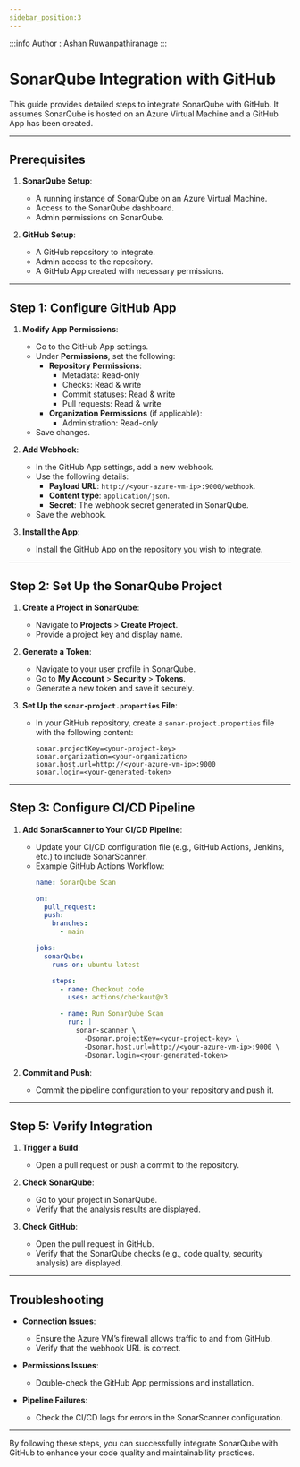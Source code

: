 ```yaml
---
sidebar_position:3
---
```


:::info
Author : Ashan Ruwanpathiranage 
:::

# SonarQube Integration with GitHub

This guide provides detailed steps to integrate SonarQube with GitHub. It assumes SonarQube is hosted on an Azure Virtual Machine and a GitHub App has been created.

---

## Prerequisites

1. **SonarQube Setup**:
   - A running instance of SonarQube on an Azure Virtual Machine.
   - Access to the SonarQube dashboard.
   - Admin permissions on SonarQube.

2. **GitHub Setup**:
   - A GitHub repository to integrate.
   - Admin access to the repository.
   - A GitHub App created with necessary permissions.

---

## Step 1: Configure GitHub App

1. **Modify App Permissions**:
   - Go to the GitHub App settings.
   - Under **Permissions**, set the following:
     - **Repository Permissions**: 
       - Metadata: Read-only
       - Checks: Read & write
       - Commit statuses: Read & write
       - Pull requests: Read & write
     - **Organization Permissions** (if applicable): 
       - Administration: Read-only
   - Save changes.

2. **Add Webhook**:
   - In the GitHub App settings, add a new webhook.
   - Use the following details:
     - **Payload URL**: `http://<your-azure-vm-ip>:9000/webhook`.
     - **Content type**: `application/json`.
     - **Secret**: The webhook secret generated in SonarQube.
   - Save the webhook.

3. **Install the App**:
   - Install the GitHub App on the repository you wish to integrate.

---

## Step 2: Set Up the SonarQube Project

1. **Create a Project in SonarQube**:
   - Navigate to **Projects** > **Create Project**.
   - Provide a project key and display name.

2. **Generate a Token**:
   - Navigate to your user profile in SonarQube.
   - Go to **My Account** > **Security** > **Tokens**.
   - Generate a new token and save it securely.

3. **Set Up the `sonar-project.properties` File**:
   - In your GitHub repository, create a `sonar-project.properties` file with the following content:
     ```properties
     sonar.projectKey=<your-project-key>
     sonar.organization=<your-organization>
     sonar.host.url=http://<your-azure-vm-ip>:9000
     sonar.login=<your-generated-token>
     ```

---

## Step 3: Configure CI/CD Pipeline

1. **Add SonarScanner to Your CI/CD Pipeline**:
   - Update your CI/CD configuration file (e.g., GitHub Actions, Jenkins, etc.) to include SonarScanner.
   - Example GitHub Actions Workflow:
     ```yaml
     name: SonarQube Scan

     on:
       pull_request:
       push:
         branches:
           - main

     jobs:
       sonarQube:
         runs-on: ubuntu-latest

         steps:
           - name: Checkout code
             uses: actions/checkout@v3

           - name: Run SonarQube Scan
             run: |
               sonar-scanner \
                 -Dsonar.projectKey=<your-project-key> \
                 -Dsonar.host.url=http://<your-azure-vm-ip>:9000 \
                 -Dsonar.login=<your-generated-token>
     ```

2. **Commit and Push**:
   - Commit the pipeline configuration to your repository and push it.

---

## Step 5: Verify Integration

1. **Trigger a Build**:
   - Open a pull request or push a commit to the repository.

2. **Check SonarQube**:
   - Go to your project in SonarQube.
   - Verify that the analysis results are displayed.

3. **Check GitHub**:
   - Open the pull request in GitHub.
   - Verify that the SonarQube checks (e.g., code quality, security analysis) are displayed.

---

## Troubleshooting

- **Connection Issues**:
  - Ensure the Azure VM’s firewall allows traffic to and from GitHub.
  - Verify that the webhook URL is correct.

- **Permissions Issues**:
  - Double-check the GitHub App permissions and installation.

- **Pipeline Failures**:
  - Check the CI/CD logs for errors in the SonarScanner configuration.

---

By following these steps, you can successfully integrate SonarQube with GitHub to enhance your code quality and maintainability practices.
